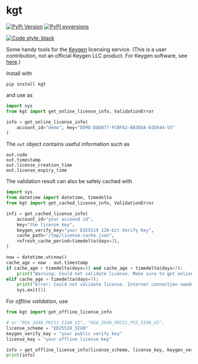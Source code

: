 # kgt

[![PyPi Version](https://img.shields.io/pypi/v/kgt.svg?style=flat-square)](https://pypi.org/project/kgt/)
[![PyPI pyversions](https://img.shields.io/pypi/pyversions/kgt.svg?style=flat-square)](https://pypi.org/project/kgt/)

[![Code style: black](https://img.shields.io/badge/code%20style-black-000000.svg?style=flat-square)](https://github.com/psf/black)

Some handy tools for the [Keygen](https://keygen.sh/) licensing service. (This
is a user contribution, not an official Keygen LLC product. For Keygen
software, see [here](https://github.com/keygen-sh).)

Install with

```
pip install kgt
```

and use as

```python
import sys
from kgt import get_online_license_info, ValidationError

info = get_online_license_info(
    account_id="demo", key="DEMO-DAD877-FCBF82-B83D5A-03E644-V3"
)
```

The `out` object contains useful information such as

```
out.code
out.timestamp
out.license_creation_time
out.license_expiry_time
```

The validation result can also be safely cached with

<!--pytest-codeblocks:skip-->

```python
import sys
from datetime import datetime, timedelta
from kgt import get_cached_license_info, ValidationError

infi = get_cached_license_info(
    account_id="your accound id",
    key="the license key",
    keygen_verify_key="your Ed25519 128-bit Verify Key",
    cache_path="/tmp/license-cache.json",
    refresh_cache_period=timedelta(days=3),
)

now = datetime.utcnow()
cache_age = now - out.timestamp
if cache_age > timedelta(days=3) and cache_age < timedelta(days=7):
    print("Warning: Could not validate license. Make sure to get online soon.")
elif cache_age > timedelta(days=7):
    print("Error: Could not validate license. Internet connection needed. Exiting.")
    sys.exit(1)
```

For _offline validation_, use

<!--pytest-codeblocks:skip-->

```python
from kgt import get_offline_license_info

# or "RSA_2048_PKCS1_SIGN_V2", "RSA_2048_PKCS1_PSS_SIGN_V2":
license_scheme = "ED25519_SIGN"
keygen_verify_key = "your public verify key"
license_key = "your offline license key"

info = get_offline_license_info(license_scheme, license_key, keygen_verify_key)
print(info)
```
